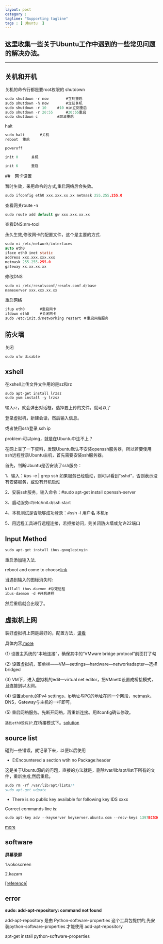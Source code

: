 ```yaml
---
layout: post
category :
tagline: "Supporting tagline"
tags : [ Ubuntu  ]
---
```

这里收集一些关于Ubuntu工作中遇到的一些常见问题的解决办法。
---
<!--more-->
---

## 关机和开机

关机的命令行都是要root权限的
shutdown

```C
sudo shutdown -r now		#立刻重启
sudo shutdown -h now		#立刻关机
sudo shutdown -r 10		#10 min立刻重启
sudo shutdown -r 20:55		#20:55重启
sudo shutdown c			#取消重启
```
halt

```C
sudo halt		#关机
reboot	重启

poweroff

init 0		关机

init 6		重启

```

##　网卡设置

暂时生效，采用命令的方式,重启网络后会失效。

```c
sudo ifconfig eth0 xxx.xxx.xx.xx netmask 255.255.255.0
```
查看网关route -n

```c
sudo route add default gw xxx.xxx.xx.xx
```
查看DNS:nm-tool

永久生效,修改网卡的配置文件，这个是主要的方式.

```C
sudo vi /etc/network/interfaces
auto eth0
iface eth0 inet static
address xxx.xxx.xxx.xxx
netmask 255.255.255.0
gateway xx.xx.xx.xx
```
修改DNS

```C
sudo vi /etc/resolvconf/resolv.conf.d/base
nameserver xxx.xxx.xx.xx
```
重启网络

```C
ifup eth0		#重启网卡
ifdown eth0		#关闭网卡
sudo /etc/init.d/networking restart	＃重启网络服务
```
## 防火墙

关闭

```c
sudo ufw disable
```

## xshell

在xshell上传文件文件用的是sz和rz

```c
sudo apt-get install lrzsz
sudo yum install -y lrzsz
```
输入rz，就会弹出对话框，选择要上传的文件，就可以了

登录虚拟机，新建会话，然后输入信息。

或者使用ssh登录,ssh ip

problem:可以ping，就是在Ubuntu中连不上？

在网上查了一下资料，发现Ubuntu默认不安装openssh服务器，所以若要使用ssh远程登录Ubuntu主机，首先需要安装ssh服务器。

首先，判断Ubuntu是否安装了ssh服务：

1、输入：#ps -e | grep ssh 如果服务已经启动，则可以看到“sshd”，否则表示没有安装服务，或没有开机启动

2、安装ssh服务，输入命令：#sudo apt-get install openssh-server

3、启动服务:#/etc/init.d/ssh start

4、本机测试是否能够成功登录：#ssh -l 用户名 本机ip

5、用远程工具进行远程连接，若拒接访问，则关闭防火墙或允许22端口

## Input Method

```c
sudo apt-get install ibus-googlepinyin
```

重启添加输入法.

reboot and come to choose[link](http://jingyan.baidu.com/article/219f4bf7d4a183de442d38f2.html)

当遇到输入的图标消失时:

```c
killall ibus-daemon #杀死进程
ibus-daemon -d #开启进程
```
然后重启就会出现了。

## 虚拟机上网

装好虚拟机上网是最好的，配置方法，[请看](http://jingyan.baidu.com/article/20095761926c3bcb0721b498.html)

具体内容,[more](http://jingyan.baidu.com/article/20095761926c3bcb0721b498.html)

(1) 设置主系统的“本地连接”，确保其中的“VMware bridge protocol”前面打了勾

(2) 设置虚拟机，菜单栏——VM—settings—hardware—networkadapter—选择bridged

(3) VM下，进入虚拟机的edit—virtual net editor，把VMnet0设置成桥接模式，且连接到以太网。

(4) 设置ubuntu的Pv4 settings，ip地址与PC的地址在同一个网段，netmask，DNS，Gateway与主机的一样即可。

(5) 重启网络服务。先断开网络，再重新连接。用ifconfig确认修改。

`遇到eth0没有IP`,在桥接模式下。[solution](http://bbs.csdn.net/topics/391021327)

## source list

碰到一些错误，就记录下来，以便以后使用

 + E:Encountered a section wtih no Package:header

这是关于Ubuntu源的的问题，直接的方法就是，删除/var/lib/apt/list下所有的文件，重新生成,然后重启。

```c
sudo rm -rf /var/lib/apt/lists/*
sudo apt-get udpate
```
 + There is no public key available for following key IDS xxxx

Correct commands line is:

```C
sudo apt-key adv --keyserver keyserver.ubuntu.com --recv-keys 1397BC53640DB551
```
[more](http://askubuntu.com/questions/766883/there-is-no-public-key-available-for-the-following-key-ids-1397bc53640db551)

## software

**屏幕录屏**

1.vokoscreen

2.kazam

[\[reference\]](http://www.mintos.org/skill/vokoscreen-capture.html)

## error

**sudo: add-apt-repository: command not found**

add-apt-repository 是由 Python-software-properties 这个工具包提供的,先安装python-software-properties 才能使用 add-apt-repository

apt-get install python-software-properties
